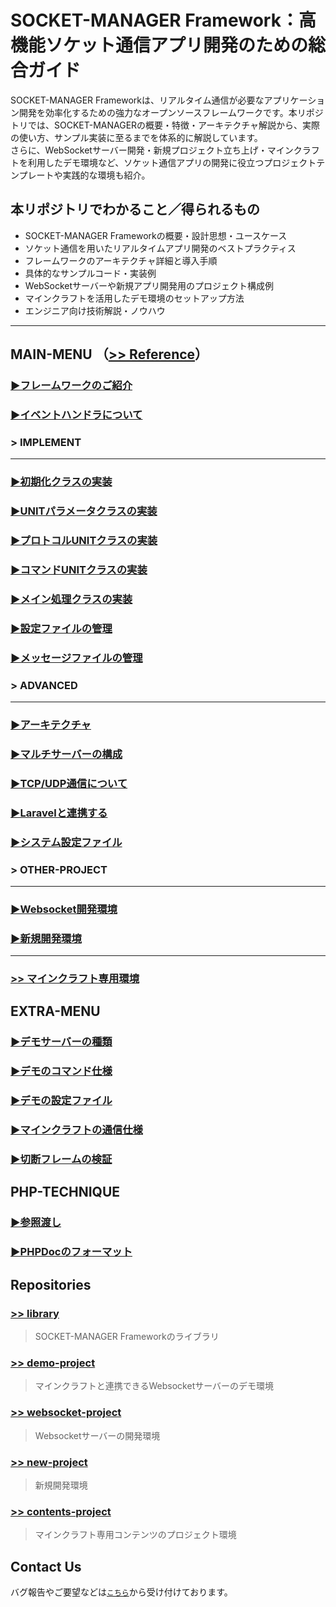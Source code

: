 # SOCKET-MANAGER Framework：高機能ソケット通信アプリ開発のための総合ガイド

SOCKET-MANAGER Frameworkは、リアルタイム通信が必要なアプリケーション開発を効率化するための強力なオープンソースフレームワークです。本リポジトリでは、SOCKET-MANAGERの概要・特徴・アーキテクチャ解説から、実際の使い方、サンプル実装に至るまでを体系的に解説しています。  
さらに、WebSocketサーバー開発・新規プロジェクト立ち上げ・マインクラフトを利用したデモ環境など、ソケット通信アプリの開発に役立つプロジェクトテンプレートや実践的な環境も紹介。

## 本リポジトリでわかること／得られるもの

- SOCKET-MANAGER Frameworkの概要・設計思想・ユースケース
- ソケット通信を用いたリアルタイムアプリ開発のベストプラクティス
- フレームワークのアーキテクチャ詳細と導入手順
- 具体的なサンプルコード・実装例
- WebSocketサーバーや新規アプリ開発用のプロジェクト構成例
- マインクラフトを活用したデモ環境のセットアップ方法
- エンジニア向け技術解説・ノウハウ

---

## MAIN-MENU （<a href="https://socket-manager.github.io/document/reference/index.html" target="_blank">>> Reference</a>）

### <a href="https://socket-manager.github.io/document/" target="_blank">▶フレームワークのご紹介</a>

### <a href="https://socket-manager.github.io/document/event-handler.html" target="_blank">▶イベントハンドラについて</a>

### > IMPLEMENT
---

### <a href="https://socket-manager.github.io/document/init-class.html" target="_blank">▶初期化クラスの実装</a>

### <a href="https://socket-manager.github.io/document/unit-parameter.html" target="_blank">▶UNITパラメータクラスの実装</a>

### <a href="https://socket-manager.github.io/document/protocol-unit.html" target="_blank">▶プロトコルUNITクラスの実装</a>

### <a href="https://socket-manager.github.io/document/command-unit.html" target="_blank">▶コマンドUNITクラスの実装</a>

### <a href="https://socket-manager.github.io/document/main.html" target="_blank">▶メイン処理クラスの実装</a>

### <a href="https://socket-manager.github.io/document/setting.html" target="_blank">▶設定ファイルの管理</a>

### <a href="https://socket-manager.github.io/document/message.html" target="_blank">▶メッセージファイルの管理</a>

### > ADVANCED
---

### <a href="https://socket-manager.github.io/document/architecture.html" target="_blank">▶アーキテクチャ</a>

### <a href="https://socket-manager.github.io/document/multi-server.html" target="_blank">▶マルチサーバーの構成</a>

### <a href="https://socket-manager.github.io/document/tcp-and-udp.html" target="_blank">▶TCP/UDP通信について</a>

### <a href="https://socket-manager.github.io/document/laravel.html" target="_blank">▶Laravelと連携する</a>

### <a href="https://socket-manager.github.io/document/system-setting.html" target="_blank">▶システム設定ファイル</a>

### > OTHER-PROJECT
---

### <a href="https://socket-manager.github.io/document/websocket.html" target="_blank">▶Websocket開発環境</a>

### <a href="https://socket-manager.github.io/document/new-project.html" target="_blank">▶新規開発環境</a>

---
### <a href="https://socket-manager.github.io/document/minecraft-contents/" target="_blank">>> マインクラフト専用環境</a>

## EXTRA-MENU

### <a href="https://socket-manager.github.io/document/extra-demo.html" target="_blank">▶デモサーバーの種類</a>

### <a href="https://socket-manager.github.io/document/extra-demo-command.html" target="_blank">▶デモのコマンド仕様</a>

### <a href="https://socket-manager.github.io/document/extra-demo-setting.html" target="_blank">▶デモの設定ファイル</a>

### <a href="https://socket-manager.github.io/document/extra-minecraft.html" target="_blank">▶マインクラフトの通信仕様</a>

### <a href="https://socket-manager.github.io/document/extra-close-frame.html" target="_blank">▶切断フレームの検証</a>

## PHP-TECHNIQUE

### <a href="https://socket-manager.github.io/document/php-pass-by-reference.html" target="_blank">▶参照渡し</a>

### <a href="https://socket-manager.github.io/document/php-phpdoc.html" target="_blank">▶PHPDocのフォーマット</a>

## Repositories

### <a href="https://github.com/socket-manager/library/" target="_blank">>> library</a>
> SOCKET-MANAGER Frameworkのライブラリ

### <a href="https://github.com/socket-manager/demo-project/" target="_blank">>> demo-project</a>
> マインクラフトと連携できるWebsocketサーバーのデモ環境

### <a href="https://github.com/socket-manager/websocket-project/" target="_blank">>> websocket-project</a>
> Websocketサーバーの開発環境

### <a href="https://github.com/socket-manager/new-project/" target="_blank">>> new-project</a>
> 新規開発環境

### <a href="https://github.com/socket-manager/contents-project/" target="_blank">>> contents-project</a>
> マインクラフト専用コンテンツのプロジェクト環境

## Contact Us

バグ報告やご要望などは<a href="mailto:lib.tech.engineer@gmail.com">`こちら`</a>から受け付けております。

